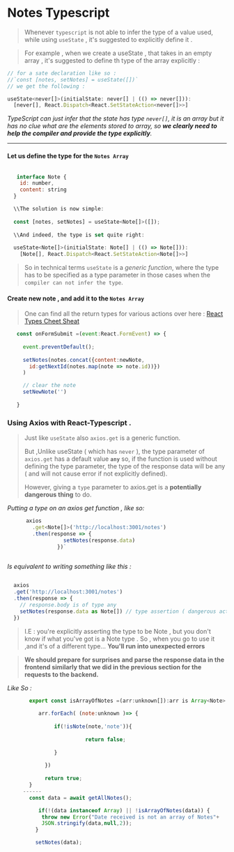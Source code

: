 # Notes Typescript 

> Whenever `typescript` is not able to infer the type of a value used,
> while using  `useState` , it's suggested 
> to explicitly define it .


> For example , when we create a useState , that takes in 
an empty array , it's suggested to define th type of the array explicitly : 

```javascript 
// for a sate declaration like so : 
//`const [notes, setNotes] = useState([])`
// we get the following : 

useState<never[]>(initialState: never[] | (() => never[])): 
  [never[], React.Dispatch<React.SetStateAction<never[]>>] 

```

 _TypeScript can just infer that the state has type `never[]`, it is an array but it has no clue what are the elements stored to array, so **we clearly need to help the compiler and provide the type explicitly**._

---

 #### Let us define the type for the `Notes Array`


```javascript

   interface Note {
    id: number,
    content: string
  }

  \\The solution is now simple:
  
  const [notes, setNotes] = useState<Note[]>([]);
  
  \\And indeed, the type is set quite right:
  
  useState<Note[]>(initialState: Note[] | (() => Note[])):
    [Note[], React.Dispatch<React.SetStateAction<Note[]>>]

```
 
 > So in technical terms `useState` is a _generic function_, where the type has to be specified as a type parameter in those cases when the `compiler can not infer the type`.


 #### Create new note , and add it to the `Notes Array` 
  
  > One can find all the return types for various actions over here : [React Types Cheet Sheat](https://react-typescript-cheatsheet.netlify.app/docs/basic/getting-started/forms_and_events/ "react types")

 ```javascript 
    const onFormSubmit =(event:React.FormEvent) => {
  
      event.preventDefault();
      
      setNotes(notes.concat({content:newNote,
        id:getNextId(notes.map(note => note.id))}) 
      )

      // clear the note
      setNewNote('')
     
    }
```

### Using Axios with React-Typescript .

>Just like `useState` also `axios.get` is a generic function.
>
>But ,Unlike useState ( which has `never` ), the type parameter of `axios.get` has a default value **`any`** so, if the function is used without defining the type parameter, the type of the response data will be any ( and will not cause error if not explicitly defined).
>
>However, giving a `type` parameter to axios.get is a **potentially dangerous thing** to do. 

_Putting a type on an axios get function , like so:_  

  ```javascript
        axios
          .get<Note[]>('http://localhost:3001/notes')
          .then(response => {
                    setNotes(response.data)
                  })`
    
  ```
_Is equivalent to writing something like this :_   
  
  ```javascript
 
    axios
    .get('http://localhost:3001/notes')
    .then(response => {
      // response.body is of type any
      setNotes(response.data as Note[]) // type assertion ( dangerous action)
    })

  ```

> I.E : you're explicitly asserting the type to be Note , but you don't know if what you've got is a Note type . So , when you go to use it ,and it's of a different type...    **You'll run into unexpected errors** 
 
> **We should prepare for surprises and parse the response data in the frontend similarly that we did in the previous section for the requests to the backend.** 
>    
> 

_Like So :_

 ```javascript
        export const isArrayOfNotes =(arr:unknown[]):arr is Array<Note> =>{
      
           arr.forEach( (note:unknown )=> {
                     
                if(!isNote(note,'note')){
        
                          return false;
                          
                }
        
             })
        
             return true;
        }
      ------
        const data = await getAllNotes();

           if(!(data instanceof Array) || !isArrayOfNotes(data)) {
            throw new Error("Date received is not an array of Notes"+
            JSON.stringify(data,null,2));
          }

          setNotes(data);
   ```